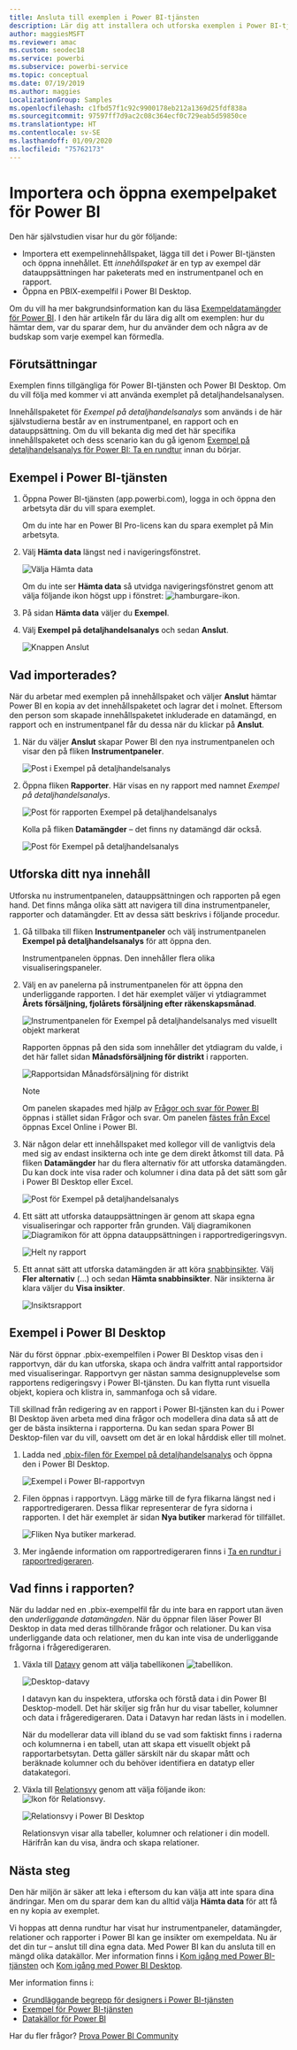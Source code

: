 ```yaml
---
title: Ansluta till exemplen i Power BI-tjänsten
description: Lär dig att installera och utforska exemplen i Power BI-tjänsten.
author: maggiesMSFT
ms.reviewer: amac
ms.custom: seodec18
ms.service: powerbi
ms.subservice: powerbi-service
ms.topic: conceptual
ms.date: 07/19/2019
ms.author: maggies
LocalizationGroup: Samples
ms.openlocfilehash: c1fbd57f1c92c9900178eb212a1369d25fdf838a
ms.sourcegitcommit: 97597ff7d9ac2c08c364ecf0c729eab5d59850ce
ms.translationtype: HT
ms.contentlocale: sv-SE
ms.lasthandoff: 01/09/2020
ms.locfileid: "75762173"
---
```

#  <a name="import-and-open-sample-packs-for-power-bi"></a>Importera och öppna exempelpaket för Power BI

Den här självstudien visar hur du gör följande: 
- Importera ett exempelinnehållspaket, lägga till det i Power BI-tjänsten och öppna innehållet. Ett *innehållspaket* är en typ av exempel där datauppsättningen har paketerats med en instrumentpanel och en rapport. 
- Öppna en PBIX-exempelfil i Power BI Desktop.

Om du vill ha mer bakgrundsinformation kan du läsa [Exempeldatamängder för Power BI](sample-datasets.md). I den här artikeln får du lära dig allt om exemplen: hur du hämtar dem, var du sparar dem, hur du använder dem och några av de budskap som varje exempel kan förmedla. 

## <a name="prerequisites"></a>Förutsättningar
Exemplen finns tillgängliga för Power BI-tjänsten och Power BI Desktop. Om du vill följa med kommer vi att använda exemplet på detaljhandelsanalysen.

Innehållspaketet för *Exempel på detaljhandelsanalys* som används i de här självstudierna består av en instrumentpanel, en rapport och en datauppsättning.
Om du vill bekanta dig med det här specifika innehållspaketet och dess scenario kan du gå igenom [Exempel på detaljhandelsanalys för Power BI: Ta en rundtur](sample-retail-analysis.md) innan du börjar.

## <a name="samples-in-the-power-bi-service"></a>Exempel i Power BI-tjänsten

1. Öppna Power BI-tjänsten (app.powerbi.com), logga in och öppna den arbetsyta där du vill spara exemplet. 

    Om du inte har en Power BI Pro-licens kan du spara exemplet på Min arbetsyta.

2. Välj **Hämta data** längst ned i navigeringsfönstret. 

   ![Välja Hämta data](media/sample-datasets/power-bi-get-data.png)

   Om du inte ser **Hämta data** så utvidga navigeringsfönstret genom att välja följande ikon högst upp i fönstret: ![hamburgare-ikon](media/sample-tutorial-connect-to-the-samples/expand-nav.png).

5. På sidan **Hämta data** väljer du **Exempel**.
   
6. Välj **Exempel på detaljhandelsanalys** och sedan **Anslut**.   
   
   ![Knappen Anslut](media/sample-tutorial-connect-to-the-samples/pbi_retailanalysissampleconnect.png)

## <a name="what-was-imported"></a>Vad importerades?
När du arbetar med exemplen på innehållspaket och väljer **Anslut** hämtar Power BI en kopia av det innehållspaketet och lagrar det i molnet. Eftersom den person som skapade innehållspaketet inkluderade en datamängd, en rapport och en instrumentpanel får du dessa när du klickar på **Anslut**. 

1. När du väljer **Anslut** skapar Power BI den nya instrumentpanelen och visar den på fliken **Instrumentpaneler**. 
   
   ![Post i Exempel på detaljhandelsanalys](media/sample-retail-analysis/retail-entry.png)
2. Öppna fliken **Rapporter**. Här visas en ny rapport med namnet *Exempel på detaljhandelsanalys*.
   
   ![Post för rapporten Exempel på detaljhandelsanalys](media/sample-tutorial-connect-to-the-samples/power-bi-new-report.png)
   
   Kolla på fliken **Datamängder** – det finns ny datamängd där också.
   
   ![Post för Exempel på detaljhandelsanalys](media/sample-tutorial-connect-to-the-samples/power-bi-new-dataset.png)

## <a name="explore-your-new-content"></a>Utforska ditt nya innehåll
Utforska nu instrumentpanelen, datauppsättningen och rapporten på egen hand. Det finns många olika sätt att navigera till dina instrumentpaneler, rapporter och datamängder. Ett av dessa sätt beskrivs i följande procedur.  

1. Gå tillbaka till fliken **Instrumentpaneler** och välj instrumentpanelen **Exempel på detaljhandelsanalys** för att öppna den.       

   Instrumentpanelen öppnas. Den innehåller flera olika visualiseringspaneler.   
 
1. Välj en av panelerna på instrumentpanelen för att öppna den underliggande rapporten. I det här exemplet väljer vi ytdiagrammet **Årets försäljning, fjolårets försäljning efter räkenskapsmånad**.  

   ![Instrumentpanelen för Exempel på detaljhandelsanalys med visuellt objekt markerat](media/sample-tutorial-connect-to-the-samples/power-bi-dashboards2new.png)

   Rapporten öppnas på den sida som innehåller det ytdiagram du valde, i det här fallet sidan **Månadsförsäljning för distrikt** i rapporten.
   
   ![Rapportsidan Månadsförsäljning för distrikt](media/sample-tutorial-connect-to-the-samples/power-bi-report.png)
   
   > [!NOTE]
   > Om panelen skapades med hjälp av [Frågor och svar för Power BI](power-bi-tutorial-q-and-a.md) öppnas i stället sidan Frågor och svar. Om panelen [fästes från Excel](service-dashboard-pin-tile-from-excel.md) öppnas Excel Online i Power BI.
   > 
   > 
1. När någon delar ett innehållspaket med kollegor vill de vanligtvis dela med sig av endast insikterna och inte ge dem direkt åtkomst till data. På fliken **Datamängder** har du flera alternativ för att utforska datamängden. Du kan dock inte visa rader och kolumner i dina data på det sätt som går i Power BI Desktop eller Excel. 
   
   ![Post för Exempel på detaljhandelsanalys](media/sample-tutorial-connect-to-the-samples/power-bi-new-dataset.png)
   
1. Ett sätt att utforska datauppsättningen är genom att skapa egna visualiseringar och rapporter från grunden. Välj diagramikonen ![Diagramikon](media/sample-tutorial-connect-to-the-samples/power-bi-chart-icon4.png) för att öppna datauppsättningen i rapportredigeringsvyn.
     
   ![Helt ny rapport](media/sample-tutorial-connect-to-the-samples/power-bi-report-editing.png)

1. Ett annat sätt att utforska datamängden är att köra [snabbinsikter](consumer/end-user-insights.md). Välj **Fler alternativ** (…) och sedan **Hämta snabbinsikter**. När insikterna är klara väljer du **Visa insikter**.
     
    ![Insiktsrapport](media/sample-tutorial-connect-to-the-samples/power-bi-insights.png)

## <a name="samples-in-power-bi-desktop"></a>Exempel i Power BI Desktop 
När du först öppnar .pbix-exempelfilen i Power BI Desktop visas den i rapportvyn, där du kan utforska, skapa och ändra valfritt antal rapportsidor med visualiseringar. Rapportvyn ger nästan samma designupplevelse som rapportens redigeringsvy i Power BI-tjänsten. Du kan flytta runt visuella objekt, kopiera och klistra in, sammanfoga och så vidare. 

Till skillnad från redigering av en rapport i Power BI-tjänsten kan du i Power BI Desktop även arbeta med dina frågor och modellera dina data så att de ger de bästa insikterna i rapporterna. Du kan sedan spara Power BI Desktop-filen var du vill, oavsett om det är en lokal hårddisk eller till molnet.

1. Ladda ned [.pbix-filen för Exempel på detaljhandelsanalys](https://download.microsoft.com/download/9/6/D/96DDC2FF-2568-491D-AAFA-AFDD6F763AE3/Retail%20Analysis%20Sample%20PBIX.pbix) och öppna den i Power BI Desktop. 

    ![Exempel i Power BI-rapportvyn](media/sample-tutorial-connect-to-the-samples/power-bi-samples-desktop.png)

1. Filen öppnas i rapportvyn. Lägg märke till de fyra flikarna längst ned i rapportredigeraren. Dessa flikar representerar de fyra sidorna i rapporten. I det här exemplet är sidan **Nya butiker** markerad för tillfället. 

    ![Fliken Nya butiker markerad](media/sample-tutorial-connect-to-the-samples/power-bi-sample-tabs.png).

1. Mer ingående information om rapportredigeraren finns i [Ta en rundtur i rapportredigeraren](service-the-report-editor-take-a-tour.md).

## <a name="whats-in-your-report"></a>Vad finns i rapporten?
När du laddar ned en .pbix-exempelfil får du inte bara en rapport utan även den *underliggande datamängden*. När du öppnar filen läser Power BI Desktop in data med deras tillhörande frågor och relationer. Du kan visa underliggande data och relationer, men du kan inte visa de underliggande frågorna i frågeredigeraren.


1. Växla till [Datavy](desktop-data-view.md) genom att välja tabellikonen ![tabellikon](media/sample-tutorial-connect-to-the-samples/power-bi-data-icon.png).
 
    ![Desktop-datavy](media/sample-tutorial-connect-to-the-samples/power-bi-desktop-sample-data.png)

    I datavyn kan du inspektera, utforska och förstå data i din Power BI Desktop-modell. Det här skiljer sig från hur du visar tabeller, kolumner och data i frågeredigeraren. Data i Datavyn har redan lästs in i modellen.

    När du modellerar data vill ibland du se vad som faktiskt finns i raderna och kolumnerna i en tabell, utan att skapa ett visuellt objekt på rapportarbetsytan. Detta gäller särskilt när du skapar mått och beräknade kolumner och du behöver identifiera en datatyp eller datakategori.

1. Växla till [Relationsvy](desktop-relationship-view.md) genom att välja följande ikon: ![Ikon för Relationsvy](media/sample-tutorial-connect-to-the-samples/power-bi-desktop-relationship-icon.png).
 
    ![Relationsvy i Power BI Desktop](media/sample-tutorial-connect-to-the-samples/power-bi-relationships.png)

    Relationsvyn visar alla tabeller, kolumner och relationer i din modell. Härifrån kan du visa, ändra och skapa relationer.

## <a name="next-steps"></a>Nästa steg
Den här miljön är säker att leka i eftersom du kan välja att inte spara dina ändringar. Men om du sparar dem kan du alltid välja **Hämta data** för att få en ny kopia av exemplet.

Vi hoppas att denna rundtur har visat hur instrumentpaneler, datamängder, relationer och rapporter i Power BI kan ge insikter om exempeldata. Nu är det din tur – anslut till dina egna data. Med Power BI kan du ansluta till en mängd olika datakällor. Mer information finns i [Kom igång med Power BI-tjänsten](service-get-started.md) och [Kom igång med Power BI Desktop](desktop-getting-started.md).  

Mer information finns i:  
- [Grundläggande begrepp för designers i Power BI-tjänsten](service-basic-concepts.md)
- [Exempel för Power BI-tjänsten](sample-datasets.md)
- [Datakällor för Power BI](service-get-data.md)

Har du fler frågor? [Prova Power BI Community](https://community.powerbi.com/)
